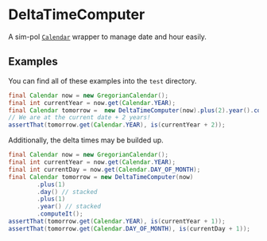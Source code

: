 # DeltaTimeComputer

A sim-pol [`Calendar`](https://docs.oracle.com/javase/8/docs/api/java/util/Calendar.html) wrapper to manage 
date and hour easily.

## Examples

You can find all of these examples into the `test` directory.

```java
final Calendar now = new GregorianCalendar();
final int currentYear = now.get(Calendar.YEAR);
final Calendar tomorrow =  new DeltaTimeComputer(now).plus(2).year().computeIt();
// We are at the current date + 2 years!
assertThat(tomorrow.get(Calendar.YEAR), is(currentYear + 2));
```

Additionally, the delta times may be builded up.

```java
final Calendar now = new GregorianCalendar();
final int currentYear = now.get(Calendar.YEAR);
final int currentDay = now.get(Calendar.DAY_OF_MONTH);
final Calendar tomorrow = new DeltaTimeComputer(now)
        .plus(1)
        .day() // stacked
        .plus(1)
        .year() // stacked
        .computeIt();
assertThat(tomorrow.get(Calendar.YEAR), is(currentYear + 1));
assertThat(tomorrow.get(Calendar.DAY_OF_MONTH), is(currentDay + 1));
```
